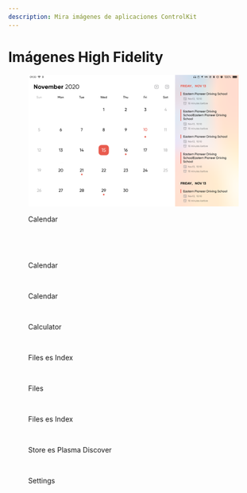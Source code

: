 ```yaml
---
description: Mira imágenes de aplicaciones ControlKit
---
```


# Imágenes High Fidelity

<figure><img src="../../.gitbook/assets/controlkit-calendar.png" alt=""><figcaption><p>Calendar</p></figcaption></figure>

<figure><img src="https://d4.alternativeto.net/JK7Ey1lwHwuEkEVoaiXFk9A8UT816hwMrqN7V19lrVc/rs:fit:1200:1200:0/g:ce:0:0/YWJzOi8vZGlzdC9zL2ppbmdvc181OTM3NjhfZnVsbC5wbmc.jpg" alt=""><figcaption></figcaption></figure>

<figure><img src="https://tuxphones.com/content/images/size/w1000/2021/08/jingos-calendar-add-1.png" alt=""><figcaption><p>Calendar</p></figcaption></figure>

<figure><img src="https://tuxphones.com/content/images/size/w1000/2021/08/jingos-calendar-alert-1.png" alt=""><figcaption><p>Calendar</p></figcaption></figure>

<figure><img src="https://d4.alternativeto.net/VNTQNXH1aQU7H-3ZRGG-pYlSkdeaTA6thxEs4X4Gn08/rs:fit:1200:1200:0/g:ce:0:0/YWJzOi8vZGlzdC9zL2ppbmdvc185MjMxNDRfZnVsbC5wbmc.jpg" alt=""><figcaption><p>Calculator</p></figcaption></figure>

<figure><img src="https://tuxphones.com/content/images/size/w1000/2021/08/jingos-files-dark.png" alt=""><figcaption><p>Files es Index</p></figcaption></figure>

<figure><img src="https://tuxphones.com/content/images/size/w1000/2021/08/jingos-files-menu.png" alt=""><figcaption><p>Files</p></figcaption></figure>

<figure><img src="https://d4.alternativeto.net/ryeM6BEA5Q8zYDgCWxZsQFK1ZwJsydKKBnA1hHIcxRc/rs:fit:1200:1200:0/g:ce:0:0/YWJzOi8vZGlzdC9zL2ppbmdvc180NTYyNjZfZnVsbC5wbmc.jpg" alt=""><figcaption><p>Files es Index</p></figcaption></figure>

<figure><img src="https://tuxphones.com/content/images/size/w1000/2021/08/jingos_084022.png" alt=""><figcaption><p>Store es Plasma Discover</p></figcaption></figure>

<figure><img src="https://tuxphones.com/content/images/size/w1000/2021/08/jingos-settings-appearance.png" alt=""><figcaption><p>Settings</p></figcaption></figure>

